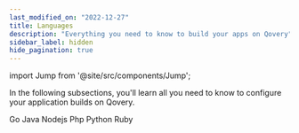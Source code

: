 ```yaml
---
last_modified_on: "2022-12-27"
title: Languages
description: "Everything you need to know to build your apps on Qovery"
sidebar_label: hidden
hide_pagination: true
---
```


import Jump from '@site/src/components/Jump';

In the following subsections, you'll learn all you need to know to configure your application builds on Qovery.

<Jump to="/docs/using-qovery/languages/go/">Go</Jump>
<Jump to="/docs/using-qovery/languages/java/">Java</Jump>
<Jump to="/docs/using-qovery/languages/nodejs/">Nodejs</Jump>
<Jump to="/docs/using-qovery/languages/php/">Php</Jump>
<Jump to="/docs/using-qovery/languages/python/">Python</Jump>
<Jump to="/docs/using-qovery/languages/ruby/">Ruby</Jump>



